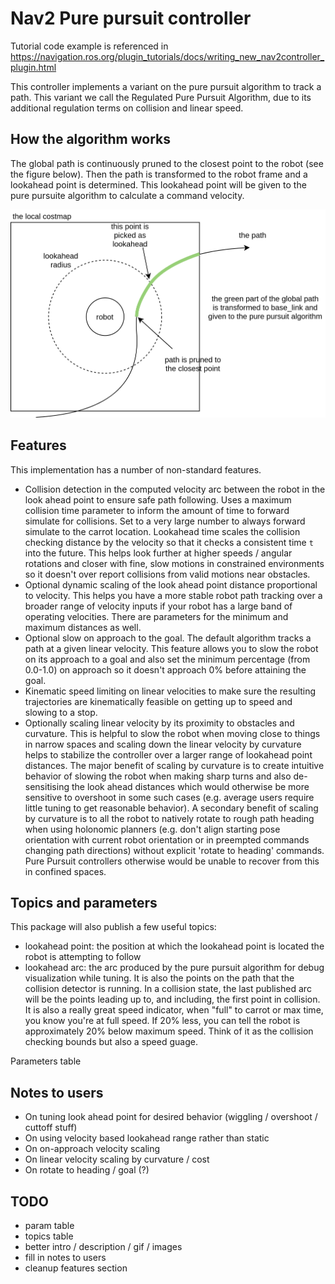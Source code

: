 # Nav2 Pure pursuit controller

Tutorial code example is referenced in https://navigation.ros.org/plugin_tutorials/docs/writing_new_nav2controller_plugin.html

This controller implements a variant on the pure pursuit algorithm to track a path. This variant we call the Regulated Pure Pursuit Algorithm, due to its additional regulation terms on collision and linear speed.

## How the algorithm works
The global path is continuously pruned to the closest point to the robot (see the figure below).
Then the path is transformed to the robot frame and a lookahead point is determined.
This lookahead point will be given to the pure pursuite algorithm to calculate a command velocity.

![Lookahead algorithm](./doc/lookahead_algorithm.png)

## Features

This implementation has a number of non-standard features.
- Collision detection in the computed velocity arc between the robot in the look ahead point to ensure safe path following. Uses a maximum collision time parameter to inform the amount of time to forward simulate for collisions. Set to a very large number to always forward simulate to the carrot location. Lookahead time scales the collision checking distance by the velocity so that it checks a consistent time `t` into the future. This helps look further at higher speeds / angular rotations and closer with fine, slow motions in constrained environments so it doesn't over report collisions from valid motions near obstacles. 
- Optional dynamic scaling of the look ahead point distance proportional to velocity. This helps you have a more stable robot path tracking over a broader range of velocity inputs if your robot has a large band of operating velocities. There are parameters for the minimum and maximum distances as well.
- Optional slow on approach to the goal. The default algorithm tracks a path at a given linear velocity. This feature allows you to slow the robot on its approach to a goal and also set the minimum percentage (from 0.0-1.0) on approach so it doesn't approach 0% before attaining the goal.
- Kinematic speed limiting on linear velocities to make sure the resulting trajectories are kinematically feasible on getting up to speed and slowing to a stop.
- Optionally scaling linear velocity by its proximity to obstacles and curvature. This is helpful to slow the robot when moving close to things in narrow spaces and scaling down the linear velocity by curvature helps to stabilize the controller over a larger range of lookahead point distances. The major benefit of scaling by curvature is to create intuitive behavior of slowing the robot when making sharp turns and also de-sensitising the look ahead distances which would otherwise be more sensitive to overshoot in some such cases (e.g. average users require little tuning to get reasonable behavior). A secondary benefit of scaling by curvature is to all the robot to natively rotate to rough path heading when using holonomic planners (e.g. don't align starting pose orientation with current robot orientation or in preempted commands changing path directions) without explicit 'rotate to heading' commands. Pure Pursuit controllers otherwise would be unable to recover from this in confined spaces.

## Topics and parameters

This package will also publish a few useful topics:
- lookahead point: the position at which the lookahead point is located the robot is attempting to follow
- lookahead arc: the arc produced by the pure pursuit algorithm for debug visualization while tuning. It is also the points on the path that the collision detector is running. In a collision state, the last published arc will be the points leading up to, and including, the first point in collision. It is also a really great speed indicator, when "full" to carrot or max time, you know you're at full speed. If 20% less, you can tell the robot is approximately 20% below maximum speed. Think of it as the collision checking bounds but also a speed guage.

Parameters table

## Notes to users

- On tuning look ahead point for desired behavior (wiggling / overshoot / cuttoff stuff)
- On using velocity based lookahead range rather than static
- On on-approach velocity scaling
- On linear velocity scaling by curvature / cost
- On rotate to heading / goal (?)

## TODO
- param table
- topics table
- better intro / description / gif / images
- fill in notes to users
- cleanup features section
